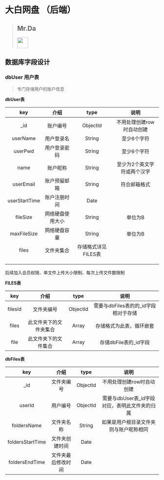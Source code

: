 # 大白网盘 （后端）

> ## **Mr.Da**
> <img src="http://i.imgur.com/zinCKRK.png" width="" height="35"/>
>

## 数据库字段设计

### dbUser 用户表

> 专门存储用户的账户信息


**dbUser表**

| key | 介绍 | type | 说明 |
| :--: | :--: | :--: | :--: |
| _id | 账户编号 | ObjectId | 不用处理创建row时自动创建 |
| userName | 用户登录名 | String | 至少6个字符 |
| userPwd | 用户登录密码 | String | 至少6个字符 |
| name | 账户昵称 | String | 至少为2个英文字符或两个汉字 |
| userEmail | 账户预留邮箱 | String | 符合邮箱格式 |
| userStartTime | 账户注册时间 | Date | |
| fileSize | 网络硬盘使用大小 | String | 单位为B |
| maxFileSize | 网络硬盘容量 | String | 单位为B |
| files | 文件夹集合 | 存储格式详见FILES表 | |
|  | | | |
|  | | | |
|  | | | |
后续加入会员权限、单文件上传大小限制、每次上传文件数限制

**FILES表**

| key | 介绍 | type | 说明 |
| :--: | :--: | :--: | :--: |
| filesId | 文件夹编号 | ObjectId | 需要与dbFiles表的的_id字段相对于存储 |
| files | 此文件夹下的文件夹集合 | Array | 存储格式为此表，循环嵌套 |
| file | 此文件夹下的文件集合 | Array | 存储dbFile表的_id字段 |

**dbFiles表**

| key | 介绍 | type | 说明 |
| :--: | :--: | :--: | :--: |
| _id | 文件夹编号 | ObjectId | 不用处理创建row时自动创建 |
| userId | 用户编号 | ObjectId | 需要与dbUser表_id字段对应，表明此文件夹的归属 |
| foldersName | 文件夹名称 | String | 如果是用户根目录文件夹则与账户昵称相同 |
| foldersStartTime | 文件夹创建时间 | Date | |
| foldersEndTime | 文件夹最后修改时间 | Date | |
